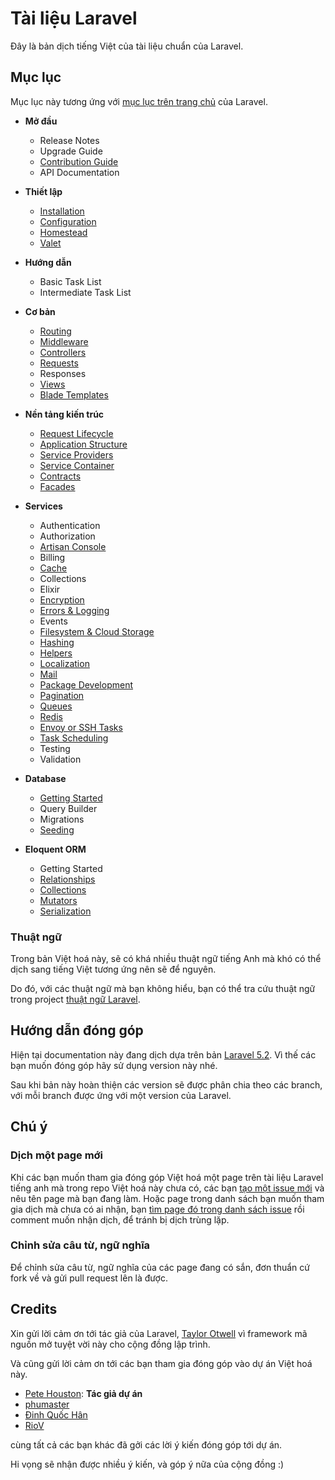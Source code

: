 # Tài liệu Laravel

Đây là bản dịch tiếng Việt của tài liệu chuẩn của Laravel.

## Mục lục

Mục lục này tương ứng với [mục lục trên trang chủ](https://laravel.com/docs) của Laravel.

* **Mở đầu**
    * Release Notes
    * Upgrade Guide
    * [Contribution Guide](contributions.md)
    * API Documentation

* **Thiết lập**
    * [Installation](installation.md)
    * [Configuration](configuration.md)
    * [Homestead](homestead.md)
    * [Valet](valet.md)

* **Hướng dẫn**
    * Basic Task List
    * Intermediate Task List

* **Cơ bản**
    * [Routing](routing.md)
    * [Middleware](middleware.md)
    * [Controllers](controllers.md)
    * [Requests](requests.md)
    * Responses
    * [Views](views.md)
    * [Blade Templates](blade.md)

* **Nền tảng kiến trúc**
    * [Request Lifecycle](lifecycle.md)
    * [Application Structure](structure.md)
    * [Service Providers](providers.md)
    * [Service Container](container.md)
    * [Contracts](contracts.md)
    * [Facades](facades.md)

* **Services**
    * Authentication
    * Authorization
    * [Artisan Console](artisan.md)
    * Billing
    * [Cache](cache.md)
    * Collections
    * Elixir
    * [Encryption](encryption.md)
    * [Errors & Logging](errors.md)
    * Events
    * [Filesystem & Cloud Storage](filesystem.md)
    * [Hashing](hashing.md)
    * [Helpers](helpers.md)
    * [Localization](localization.md)
    * [Mail](mail.md)
    * [Package Development](packages.md)
    * [Pagination](pagination.md)
    * [Queues](queues.md)
    * [Redis](redis.md)
    * [Envoy or SSH Tasks](envoy.md)
    * [Task Scheduling](scheduling.md)
    * Testing
    * Validation

* **Database**
    * [Getting Started](database.md)
    * Query Builder
    * Migrations
    * [Seeding](seeding.md)

* **Eloquent ORM**
    * Getting Started
    * [Relationships](eloquent-relationships.md)
    * [Collections](eloquent-collections.md)
    * [Mutators](eloquent-mutators.md)
    * [Serialization](eloquent-serialization.md)

### Thuật ngữ

Trong bản Việt hoá này, sẽ có khá nhiều thuật ngữ tiếng Anh mà khó có thể dịch sang tiếng Việt tương ứng nên sẽ để nguyên.

Do đó, với các thuật ngữ mà bạn không hiểu, bạn có thể tra cứu thuật ngữ trong project [thuật ngữ Laravel](https://github.com/petehouston/thuat-ngu-laravel).

## Hướng dẫn đóng góp

Hiện tại documentation này đang dịch dựa trên bản [Laravel 5.2](https://github.com/laravel/docs/tree/5.2). Vì thế các bạn muốn đóng góp hãy sử dụng version này nhé.

Sau khi bản này hoàn thiện các version sẽ được phân chia theo các branch, với mỗi branch được ứng với một version của Laravel.


## Chú ý

### Dịch một page mới

Khi các bạn muốn tham gia đóng góp Việt hoá một page trên tài liệu Laravel tiếng anh mà trong repo Việt hoá này chưa có, các bạn [tạo một issue mới](https://github.com/petehouston/laravel-docs-vn/issues) và nêu tên page mà bạn đang làm. Hoặc page trong danh sách bạn muốn tham gia dịch mà chưa có ai nhận, bạn [tìm page đó trong danh sách issue](https://github.com/petehouston/laravel-docs-vn/issues) rồi comment muốn nhận dịch, để tránh bị dịch trùng lặp.

### Chỉnh sửa câu từ, ngữ nghĩa

Để chỉnh sửa câu từ, ngữ nghĩa của các page đang có sắn, đơn thuẩn cứ fork về và gửi pull request lên là được.

## Credits

Xin gửi lời cảm ơn tới tác giả của Laravel, [Taylor Otwell](https://github.com/taylorotwell) vì framework mã nguồn mở tuyệt vời này cho cộng đồng lập trình.

Và cũng gửi lời cảm ơn tới các bạn tham gia đóng góp vào dự án Việt hoá này.

* [Pete Houston](https://github.com/petehouston): **Tác giả dự án**
* [phumaster](https://github.com/phumaster)
* [Đinh Quốc Hân](https://github.com/dinhquochan)
* [RioV](https://github.com/RioV)

cùng tất cả các bạn khác đã gởi các lời ý kiến đóng góp tới dự án.

Hi vọng sẽ nhận được nhiều ý kiến, và góp ý nữa của cộng đồng :)
